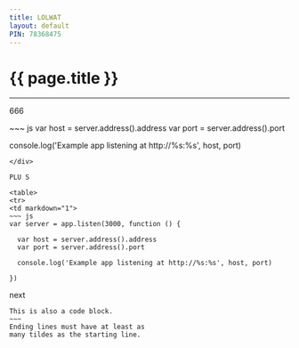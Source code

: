```yaml
---
title: LOLWAT
layout: default
PIN: 78368475
---
```


# {{ page.title }}

-------

666

<div markdown="1">
~~~ js
var host = server.address().address
var port = server.address().port

console.log('Example app listening at http://%s:%s', host, port)
~~~
</div>

PLU S

<table>
<tr>
<td markdown="1">
~~~ js
var server = app.listen(3000, function () {

  var host = server.address().address
  var port = server.address().port

  console.log('Example app listening at http://%s:%s', host, port)

})
~~~
</td>
</tr>
</table>

next

~~~~~~
This is also a code block.
~~~
Ending lines must have at least as
many tildes as the starting line.
~~~~~~~~~~~~


  
  
